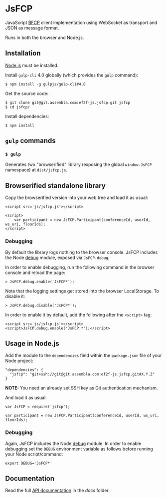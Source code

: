 # JsFCP

JavaScript [BFCP](http://tools.ietf.org/html/rfc4582) client implementation using WebSocket as transport and JSON as message format.

Runs in both the browser and Node.js.


## Installation

[Node.js](http://nodejs.org) must be installed.

Install `gulp-cli` 4.0 globally (which provides the `gulp` command):

    $ npm install -g gulpjs/gulp-cli#4.0

Get the source code:

    $ git clone git@git.assembla.com:ef2f-js.jsfcp.git jsfcp
    $ cd jsfcp/

Install dependencies:

    $ npm install

## `gulp` commands

### `$ gulp`

Generates two "browserified" library (exposing the global `window.JsFCP` namespace) at `dist/jsfcp.js`.


## Browserified standalone library

Copy the browserified version into your web tree and load it as usual:

    <script src='js/jsfcp.js'></script>

    <script>
        var participant = new JsFCP.Participant(conferenceId, userId, ws_uri, floorIds);
    </script>


### Debugging

By default the library logs nothing to the browser console. JsFCP includes the Node [debug](https://github.com/visionmedia/debug) module, exposed via `JsFCP.debug`.

In order to enable debugging, run the following command in the browser console and reload the page:

    > JsFCP.debug.enable('JsFCP*');

Note that the logging settings get stored into the browser LocalStorage. To disable it:

    > JsFCP.debug.disable('JsFCP*');

In order to enable it by default, add the following after the `<script>` tag:

    <script src='js/jsfcp.js'></script>
    <script>JsFCP.debug.enable('JsFCP:*');</script>


## Usage in Node.js

Add the module to the `dependencies` field within the `package.json` file of your Node project:

    "dependencies": {
      "jsfcp": "git+ssh://git@git.assembla.com:ef2f-js.jsfcp.git#X.Y.Z"
    }

**NOTE:** You need an already set SSH key as Git authentication mechanism.

And load it as usual:

    var JsFCP = require('jsfcp');

    var participant = new JsFCP.Participant(conferenceId, userId, ws_uri, floorIds);

### Debugging

Again, JsFCP includes the Node [debug](https://github.com/visionmedia/debug) module. In order to enable debugging set the `DEBUG` environment variable as follows before running your Node script/command:

    export DEBUG='JsFCP*'


## Documentation

Read the full [API documentation](docs/index.md) in the *docs* folder.
